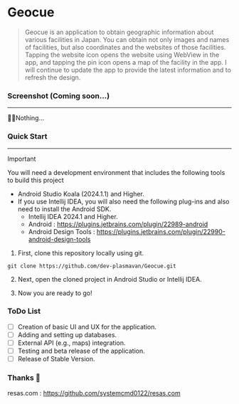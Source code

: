 # Geocue

> Geocue is an application to obtain geographic information about various facilities in Japan. You can obtain not only images and names of facilities, but also coordinates and the websites of those facilities. Tapping the website icon opens the website using WebView in the app, and tapping the pin icon opens a map of the facility in the app. I will continue to update the app to provide the latest information and to refresh the design.

### Screenshot (Coming soon...)
---
🤷‍♀️Nothing...

### Quick Start
---

> [!IMPORTANT]
> You will need a development environment that includes the following tools to build this project
> - Android Studio Koala (2024.1.1) and Higher.
> - If you use Intellij IDEA, you will also need the following plug-ins and also need to install the Android SDK.
>   - Intellij IDEA 2024.1 and Higher.
>   - Android : https://plugins.jetbrains.com/plugin/22989-android
>   - Android Design Tools : https://plugins.jetbrains.com/plugin/22990-android-design-tools

1. First, clone this repository locally using git.

```
git clone https://github.com/dev-plasmavan/Geocue.git
```

2. Next, open the cloned project in Android Studio or Intellij IDEA.

3. Now you are ready to go!

### ToDo List

- [ ] Creation of basic UI and UX for the application.
- [ ] Adding and setting up databases.
- [ ] External API (e.g., maps) integration.
- [ ] Testing and beta release of the application.
- [ ] Release of Stable Version.

### Thanks 🙌

resas.com : https://github.com/systemcmd0122/resas.com
